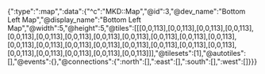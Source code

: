 {":type":":map",":data":{"^c":"MKD::Map","@id":3,"@dev_name":"Bottom Left Map","@display_name":"Bottom Left Map","@width":5,"@height":5,"@tiles":[[[0,0,113],[0,0,113],[0,0,113],[0,0,113],[0,0,113],[0,0,113],[0,0,113],[0,0,113],[0,0,113],[0,0,113],[0,0,113],[0,0,113],[0,0,113],[0,0,113],[0,0,113],[0,0,113],[0,0,113],[0,0,113],[0,0,113],[0,0,113],[0,0,113],[0,0,113],[0,0,113],[0,0,113],[0,0,113]]],"@tilesets":[1],"@autotiles":[],"@events":{},"@connections":{":north":[],":east":[],":south":[],":west":[]}}}
